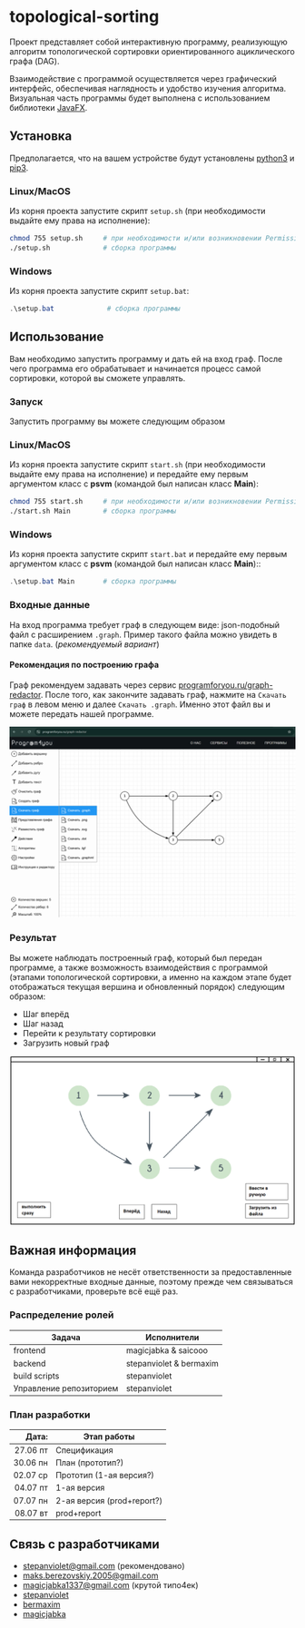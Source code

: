 # topological-sorting
Проект представляет собой интерактивную программу, реализующую алгоритм топологической сортировки ориентированного ациклического графа (DAG).

Взаимодействие с программой осуществляется через графический интерфейс, обеспечивая наглядность и удобство изучения алгоритма. Визуальная часть программы будет выполнена с использованием библиотеки [JavaFX](https://openjfx.io/).

## Установка
Предполагается, что на вашем устройстве будут установлены [python3](https://www.python.org/) и [pip3](https://pypi.org/project/pip/).

### Linux/MacOS
Из корня проекта запустите скрипт `setup.sh` (при необходимости выдайте ему права на исполнение):

```sh
chmod 755 setup.sh     # при необходимости и/или возникновении Permission denied
./setup.sh             # сборка программы
```

### Windows
Из корня проекта запустите скрипт `setup.bat`:

```PowerShell
.\setup.bat             # сборка программы
```

## Использование
Вам необходимо запустить программу и дать ей на вход граф. После чего программа его обрабатывает и начинается процесс самой сортировки, которой вы сможете управлять.

### Запуск
Запустить программу вы можете следующим образом

### Linux/MacOS
Из корня проекта запустите скрипт `start.sh` (при необходимости выдайте ему права на исполнение) и передайте ему первым аргументом класс с **psvm** (командой был написан класс **Main**):

```sh
chmod 755 start.sh     # при необходимости и/или возникновении Permission denied
./start.sh Main        # сборка программы
```

### Windows
Из корня проекта запустите скрипт `start.bat` и передайте ему первым аргументом класс с **psvm** (командой был написан класс **Main**)::

```PowerShell
.\setup.bat Main       # сборка программы
```

### Входные данные
На вход программа требует граф в следующем виде: json-подобный файл с расширением `.graph`. Пример такого файла можно увидеть в папке `data`. (*рекомендуемый вариант*)

#### Рекомендация по построению графа
Граф рекомендуем задавать через сервис [programforyou.ru/graph-redactor](https://programforyou.ru/graph-redactor). После того, как закончите задавать граф, нажмите на `Скачать граф` в левом меню и далее `Скачать .graph`. Именно этот файл вы и можете передать нашей программе.

![graph-resource-image](./data/graph-resource.png)

### Результат
Вы можете наблюдать построенный граф, который был передан программе, а также возможность взаимодействия с программой (этапами топологической сортировки, а именно на каждом этапе будет отображаться текущая вершина и обновленный порядок) следующим образом:
- Шаг вперёд
- Шаг назад
- Перейти к результату сортировки
- Загрузить новый граф

![sketch-image](./data/example.png)

## Важная информация
Команда разработчиков не несёт ответственности за предоставленные вами некорректные входные данные, поэтому прежде чем связываться с разработчиками, проверьте всё ещё раз.

### Распределение ролей
| Задача                   | Исполнители                  |
|--------------------------|------------------------------|
| frontend                 | magicjabka & saicooo         |
| backend                  | stepanviolet & bermaxim      |
| build scripts            | stepanviolet                 |
| Управление репозиторием  | stepanviolet                 |

### План разработки
| Дата:    | Этап работы               |
|---------:|---------------------------|
| 27.06 пт | Спецификация              |
| 30.06 пн | План (прототип?)          |
| 02.07 ср | Прототип (1-ая версия?)   |
| 04.07 пт | 1-ая версия               |
| 07.07 пн | 2-ая версия (prod+report?)|
| 08.07 вт | prod+report               |

## Связь с разработчиками
- stepanviolet@gmail.com (рекомендовано)
- maks.berezovskiy.2005@gmail.com
- magicjabka1337@gmail.com (крутой типо4ек)
- [stepanviolet](https://vk.com/stepanviolet)
- [bermaxim](https://t.me/max_berezovskiy)
- [magicjabka](https://vk.com/emokaaa)

